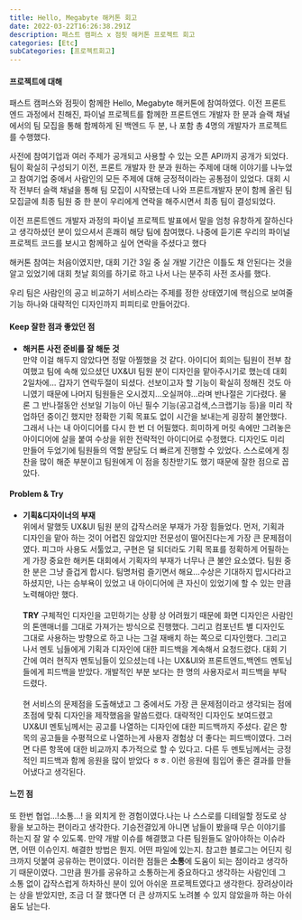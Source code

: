 ```yaml
---
title: Hello, Megabyte 해커톤 회고
date: 2022-03-22T16:26:38.291Z
description: 패스트 캠퍼스 x 점핏 해커톤 프로젝트 회고
categories: [Etc]
subCategories: [프로젝트회고]
---
```


#### 프로젝트에 대해

패스트 캠퍼스와 점핏이 함께한 Hello, Megabyte 해커톤에 참여하였다. 이전 프론트엔드 과정에서 친해진, 파이널 프로젝트를 함께한 프론트엔드 개발자 한 분과 슬랙 채널에서의 팀 모집을 통해 함께하게 된 백엔드 두 분, 나 포함 총 4명의 개발자가 프로젝트를 수행했다.

사전에 참여기업과 여러 주제가 공개되고 사용할 수 있는 오픈 API까지 공개가 되었다. 팀이 확실히 구성되기 이전, 프론트 개발자 한 분과 원하는 주제에 대해 이야기를 나누었고 참여기업 중에서 사람인의 모든 주제에 대해 긍정적이라는 공통점이 있었다. 대회 시작 전부터 슬랙 채널을 통해 팀 모집이 시작됐는데 나와 프론트개발자 분이 함께 올린 팀 모집글에 최종 팀원 중 한 분이 우리에게 연락을 해주시면서 최종 팀이 결성되었다.

이전 프론트엔드 개발자 과정의 파이널 프로젝트 발표에서 말을 엄청 유창하게 잘하신다고 생각하셨던 분이 있으셔서 흔쾌히 해당 팀에 참여했다. <span class="light">나중에 듣기론 우리의 파이널 프로젝트 코드를 보시고 함께하고 싶어 연락을 주셨다고 했다</span>

해커톤 참여는 처음이였지만, 대회 기간 3일 중 실 개발 기간은 이틀도 채 안된다는 것을 알고 있었기에 대회 첫날 회의를 하기로 하고 나서 나는 분주히 사전 조사를 했다.

우리 팀은 사람인의 공고 비교하기 서비스라는 주제를 정한 상태였기에 핵심으로 보여줄 기능 하나와 대략적인 디자인까지 피피티로 만들어갔다.

#### Keep 잘한 점과 좋았던 점

- **해커톤 사전 준비를 잘 해둔 것**<br>
  만약 이걸 해두지 않았다면 정말 아찔했을 것 같다. 아이디어 회의는 팀원이 전부 참여했고 팀에 속해 있으셨던 UX&UI 팀원 분이 디자인을 맡아주시기로 했는데 대회 2일차에... 갑자기 연락두절이 되셨다. 선보이고자 할 기능이 확실히 정해진 것도 아니였기 때문에 나머지 팀원들은 오시겠지...오실꺼야...라며 반나절은 기다렸다. 물론 그 반나절동안 선보일 기능이 아닌 필수 기능(공고검색,스크랩기능 등)을 미리 작업하던 중이긴 했지만 정확한 기획 목표도 없이 시간을 보내는게 굉장히 불안했다. 그래서 나는 내 아이디어를 다시 한 번 더 어필했다. 희미하게 머릿 속에만 그려놓은 아이디어에 살을 붙여 수상을 위한 전략적인 아이디어로 수정했다. 디자인도 미리 만들어 두었기에 팀원들의 역할 분담도 더 빠르게 진행할 수 있었다. 스스로에게 칭찬을 많이 해준 부분이고 팀원에게 이 점을 칭찬받기도 했기 때문에 잘한 점으로 꼽았다.

#### Problem & Try

- **기획&디자이너의 부재** <br>
  위에서 말했듯 UX&UI 팀원 분의 갑작스러운 부재가 가장 힘들었다. 먼저, 기획과 디자인을 맡아 하는 것이 어렵진 않았지만 전문성이 떨어진다는게 가장 큰 문제점이였다. 피그마 사용도 서툴었고, 구현은 덜 되더라도 기획 목표를 정확하게 어필하는게 가장 중요한 해커톤 대회에서 기획자의 부재가 너무나 큰 불안 요소였다. 팀원 중 한 분은 그냥 즐겁게 합시다. 팀명처럼 즐기면서 해요...수상은 기대하지 맙시다라고 하셨지만, 나는 승부욕이 있었고 내 아이디어에 큰 자신이 있었기에 할 수 있는 만큼 노력해야만 했다.
  <br><br> **TRY** 구체적인 디자인을 고민하기는 상황 상 어려웠기 때문에 화면 디자인은 사람인의 톤앤매너를 그대로 가져가는 방식으로 진행했다. 그리고 컴포넌트 별 디자인도 그대로 사용하는 방향으로 하고 나는 그걸 재배치 하는 쪽으로 디자인했다. 그리고 나서 멘토 님들에게 기획과 디자인에 대한 피드백을 계속해서 요청드렸다. 대회 기간에 여러 현직자 멘토님들이 있으셨는데 나는 UX&UI와 프론트엔드,백엔드 멘토님들에게 피드백을 받았다. 개발적인 부분 보다는 한 명의 사용자로서 피드백을 부탁드렸다.
  <br><br>현 서비스의 문제점을 도출해냈고 그 중에서도 가장 큰 문제점이라고 생각되는 점에 초점에 맞춰 디자인을 제작했음을 말씀드렸다. 대략적인 디자인도 보여드렸고 UX&UI 멘토님께서는 공고를 나열하는 디자인에 대한 피드백까지 주셨다. <span class="light">같은 항목의 공고들을 수평적으로 나열하는게 사용자 경험상 더 좋다는 피드백이였다. 그러면 다른 항목에 대한 비교까지 추가적으로 할 수 있다고. </span> 다른 두 멘토님께서는 긍정적인 피드백과 함께 응원을 많이 받았다 ㅎㅎ. 이런 응원에 힘입어 좋은 결과를 만들어냈다고 생각된다.

#### 느낀 점

또 한번 협업...!소통...! 을 외치게 한 경험이였다.나는 나 스스로를 디테일할 정도로 상황을 보고하는 편이라고 생각한다. 기승전결있게 아니면 남들이 봤을때 무슨 이야기를 하는지 잘 알 수 있도록. 만약 개발 이슈를 해결했고 다른 팀원들도 알아야하는 이슈라면, 어떤 이슈인지. 해결한 방법은 뭔지. 어떤 파일에 있는지. 참고한 블로그는 어딘지 링크까지 덧붙여 공유하는 편이였다. 이러한 점들은 **소통**에 도움이 되는 점이라고 생각하기 때문이였다. 그만큼 뭔가를 공유하고 소통하는게 중요하다고 생각하는 사람인데 그 소통 없이 갑작스럽게 하차하신 분이 있어 아쉬운 프로젝트였다고 생각한다. 장려상이라는 상을 받았지만, 조금 더 잘 했다면 더 큰 상까지도 노려볼 수 있지 않았을까 하는 아쉬움도 남는다.
